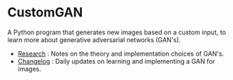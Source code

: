 # CustomGAN
A Python program that generates new images based on a custom input, to learn more about generative adversarial networks (GAN's).

* [Research](Reseatch.md) : Notes on the theory and implementation choices of GAN's.
* [Changelog](Changelog.md) : Daily updates on learning and implementing a GAN for images.
